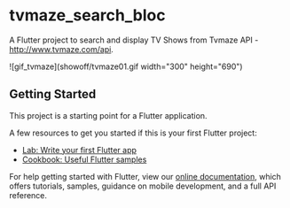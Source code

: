 # tvmaze_search_bloc

A Flutter project to search and display TV Shows from Tvmaze API - http://www.tvmaze.com/api.

![gif_tvmaze](showoff/tvmaze01.gif width="300" height="690")

## Getting Started

This project is a starting point for a Flutter application.

A few resources to get you started if this is your first Flutter project:

- [Lab: Write your first Flutter app](https://flutter.io/docs/get-started/codelab)
- [Cookbook: Useful Flutter samples](https://flutter.io/docs/cookbook)

For help getting started with Flutter, view our 
[online documentation](https://flutter.io/docs), which offers tutorials, 
samples, guidance on mobile development, and a full API reference.
